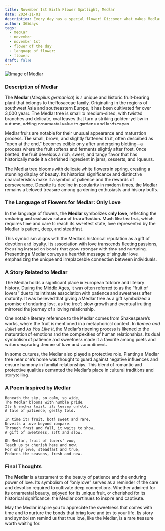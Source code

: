 ```yaml
---
title: November 1st Birth Flower Spotlight, Medlar
date: 2024-11-01
description: Every day has a special flower! Discover what makes Medlar unique as today’s birth flower and its symbolic meaning.
author: 365days
tags:
  - medlar
  - november
  - november 1st
  - flower of the day
  - language of flowers
  - flowers
draft: false
---
```


![Image of Medlar](https://cdn.pixabay.com/photo/2018/10/02/07/36/medlar-3718103_640.jpg#center)


### Description of Medlar

The **Medlar** (_Mespilus germanica_) is a unique and historic fruit-bearing plant that belongs to the Rosaceae family. Originating in the regions of southwest Asia and southeastern Europe, it has been cultivated for over 3,000 years. The Medlar tree is small to medium-sized, with twisted branches and delicate, oval leaves that turn a striking golden-yellow in autumn, adding ornamental value to gardens and landscapes.

Medlar fruits are notable for their unusual appearance and maturation process. The small, brown, and slightly flattened fruit, often described as “open at the end,” becomes edible only after undergoing bletting—a process where the fruit softens and ferments slightly after frost. Once bletted, the fruit develops a rich, sweet, and tangy flavor that has historically made it a cherished ingredient in jams, desserts, and liqueurs.

The Medlar tree blooms with delicate white flowers in spring, creating a stunning display of beauty. Its historical significance and distinctive characteristics make it a symbol of patience and the rewards of perseverance. Despite its decline in popularity in modern times, the Medlar remains a beloved treasure among gardening enthusiasts and history buffs.

### The Language of Flowers for Medlar: Only Love

In the language of flowers, the **Medlar** symbolizes **only love**, reflecting the enduring and exclusive nature of true affection. Much like the fruit, which requires time and care to reach its sweetest state, love represented by the Medlar is patient, deep, and steadfast.

This symbolism aligns with the Medlar’s historical reputation as a gift of devotion and loyalty. Its association with love transcends fleeting passions, focusing instead on bonds that grow stronger with time and nurturing. Presenting a Medlar conveys a heartfelt message of singular love, emphasizing the unique and irreplaceable connection between individuals.

### A Story Related to Medlar

The Medlar holds a significant place in European folklore and literary history. During the Middle Ages, it was often referred to as the “fruit of lovers” due to its intimate association with patience and sweetness after maturity. It was believed that giving a Medlar tree as a gift symbolized a promise of enduring love, as the tree’s slow growth and eventual fruiting mirrored the journey of a loving relationship.

One notable literary reference to the Medlar comes from Shakespeare’s works, where the fruit is mentioned in a metaphorical context. In _Romeo and Juliet_ and _As You Like It_, the Medlar’s ripening process is likened to the maturation of emotions and the complexities of human relationships. Its dual symbolism of patience and sweetness made it a favorite among poets and writers exploring themes of love and commitment.

In some cultures, the Medlar also played a protective role. Planting a Medlar tree near one’s home was thought to guard against negative influences and ensure harmony in familial relationships. This blend of romantic and protective qualities cemented the Medlar’s place in cultural traditions and storytelling.

### A Poem Inspired by Medlar

```
Beneath the sky, so calm, so wide,  
The Medlar blooms with humble pride.  
Its branches twist, its leaves unfold,  
A tale of patience, gently told.  

In time its fruit, both sweet and rare,  
Unveils a love beyond compare.  
Through frost and fall, it waits to show,  
A gift of sweetness, soft and slow.  

Oh Medlar, fruit of lovers' vow,  
Teach us to cherish here and now.  
For only love, steadfast and true,  
Endures the seasons, fresh and new.  
```

### Final Thoughts

The **Medlar** is a testament to the beauty of patience and the enduring power of love. Its symbolism of “only love” serves as a reminder of the care and devotion required to cultivate deep connections. Whether admired for its ornamental beauty, enjoyed for its unique fruit, or cherished for its historical significance, the Medlar continues to inspire and captivate.

May the Medlar inspire you to appreciate the sweetness that comes with time and to nurture the bonds that bring love and joy to your life. Its story and symbolism remind us that true love, like the Medlar, is a rare treasure worth waiting for.


